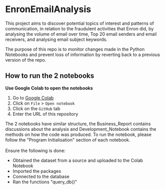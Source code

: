 # <b>EnronEmailAnalysis</b>

This project aims to discover potential topics of interest and patterns of communication, in relation to the fraudulent activities that Enron did, by analysing the volume of email over time, Top 20 email senders and email receivers, and analysing email subject keywords.

The purpose of this repo is to monitor changes made in the Python Notebooks and prevent loss of information by reverting back to a previous version of the repo.

## <b>How to run the 2 notebooks</b>

<b> Use Google Colab to open the notebooks </b>

1. Go to [Google Colab](https://colab.research.google.com/)
2. Click on `File` > `Open notebook`
3. Click on the `GitHub` tab
4. Enter the URL of this repository

The 2 notebooks have similar structure, the Business_Report contains discussions about the analysis and Development_Notebook contains the methods on how the code was produced.
To run the notebook, please follow the "Program Initialisation" section of each notebook.
<br><br>
Ensure the following is done:
* Obtained the dataset from a source and uploaded to the Colab Notebook
* Imported the packages
* Connected to the database
* Ran the functions "query_db()"
